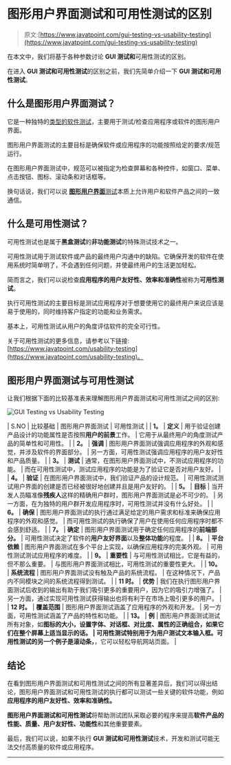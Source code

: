 # 图形用户界面测试和可用性测试的区别

> 原文:[https://www.javatpoint.com/gui-testing-vs-usability-testing](https://www.javatpoint.com/gui-testing-vs-usability-testing)

在本文中，我们将基于各种参数讨论 **GUI 测试和**可用性测试的区别。

在进入 **GUI 测试和可用性测试**的区别之前，我们先简单介绍一下 **GUI 测试和可用性测试**。

## 什么是图形用户界面测试？

它是一种独特的[类型的软件测试](https://www.javatpoint.com/types-of-software-testing)，主要用于测试/检查应用程序或软件的图形用户界面。

图形用户界面测试的主要目标是确保软件或应用程序的功能按照给定的要求/规范运行。

在图形用户界面测试中，规范可以被指定为检查屏幕和各种控件，如窗口、菜单、点击按钮、图标、滚动条和对话框等。

换句话说，我们可以说 [**图形用户界面**测试](gui-testing)本质上允许用户和软件产品之间的一致通信。

## 什么是可用性测试？

可用性测试也是属于**黑盒测试**的**非功能测试**的特殊测试技术之一。

可用性测试用于测试软件或产品的最终用户沟通中的缺陷。它确保开发的软件在使用系统时简单明了，不会遇到任何问题，并使最终用户的生活更加轻松。

简而言之，我们可以说检查**应用程序的用户友好性、效率和准确性**被称为**可用性测试**。

执行可用性测试的主要目标是测试应用程序对于想要使用它的最终用户来说应该是易于使用的，同时维持客户指定的功能和业务需求。

基本上，可用性测试从用户的角度评估软件的完全可行性。

关于可用性测试的更多信息，请参考以下链接:[https://www.javatpoint.com/usability-testing](https://www.javatpoint.com/usability-testing)。

## 图形用户界面测试与可用性测试

让我们根据下面的比较基准表来理解图形用户界面测试和可用性测试之间的区别:

![GUI Testing vs Usability Testing](../Images/33b9cf47f1c0039e03d641b98f8c8c99.png)

| S.NO | 比较基础 | 图形用户界面测试 | 可用性测试 |
| **1。** | **定义** | 用于验证创建产品设计的功能属性是否按照**用户的前景**工作。 | 它用于从最终用户的角度测试产品的简单性和可用性。 |
| **2。** | **强调** | 图形用户界面测试强调应用程序的外观和感觉，并涉及软件的界面部分。 | 另一方面，可用性测试强调应用程序的用户友好性和产品质量。 |
| **3。** | **测试** | 通常，在图形用户界面测试中，不测试应用程序的功能。 | 而在可用性测试中，测试应用程序的功能是为了验证它是否对用户友好。 |
| **4。** | **验证** | 在图形用户界面测试中，我们验证产品的设计规范。 | 可用性测试测试用户界面的创建是否已经被很好地创建并且是用户友好的。 |
| **5。** | **目标** | 当开发人员瞄准像**残疾人**这样的精确用户群时，图形用户界面测试是必不可少的。 | 另一方面，在为独特的用户群开发应用程序时，可用性测试并没有什么好处。 |
| **6。** | **确保** | 图形用户界面测试的执行通过满足给定的用户需求和标准来确保应用程序的外观和感觉。 | 而可用性测试的执行确保了用户在使用任何应用程序时都不会感到舒适。 |
| **7。** | **确定** | 图形用户界面测试用于确定任何应用程序的**前端部分。** | 可用性测试决定了软件的**用户友好界面**以及**整体功能**的程度。 |
| **8。** | **平台依赖** | 图形用户界面测试在多个平台上实现，以确保应用程序的完美外观。 | 可用性测试测试应用程序的难度。 |
| **9。** | **重要性** | 与可用性测试相比，它是有益的，但不那么重要。 | 与图形用户界面测试相比，可用性测试的重要性更大。 |
| **10。** | **系统流程** | 图形用户界面测试没有触及产品的系统流程。 | 在这种情况下，产品内不同模块之间的系统流程得到测试。 |
| **11 时。** | **优势** | 我们在执行图形用户界面测试后收到的输出有助于我们吸引更多的重要用户，因为它的吸引力增强了。 | 另一方面，通过实现可用性测试获得输出也将有利于在市场上吸引更多的用户。 |
| **12 时。** | **覆盖范围** | 图形用户界面测试涵盖了应用程序的外观和开发。 | 另一方面，可用性测试涵盖了产品的特性和功能。 |
| **13。** | **例** | 图形用户界面测试测试所有对象，如**图标的大小，设置字体、对话框、对比度、**属性的正确组合，如果它们在整个屏幕上适当显示的话。 | 可用性测试特别用于**为用户测试文本输入框。**可用性测试的另一个例子是**滚动条，**，它可以轻松导航网站页面。 |

## 结论

在看到图形用户界面测试和可用性测试之间的所有显著差异后，我们可以得出结论，图形用户界面测试和可用性测试的执行都可以测试一些关键的软件功能，例如**应用程序的用户友好性、效率和准确性。**

**图形用户界面测试和可用性测试**将帮助测试团队采取必要的程序来提高**软件产品的性能、质量、用户友好性、功能性**和其他重要要素。

最后，我们可以说，如果不执行 **GUI 测试和可用性测试**技术，开发和测试可能无法交付高质量的软件或应用程序。

* * *